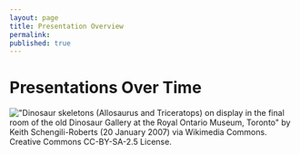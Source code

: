 ```yaml
---
layout: page
title: Presentation Overview
permalink:
published: true
---
```


# Presentations Over Time
!["Dinosaur skeletons (Allosaurus and Triceratops) on display in the final room of the old Dinosaur Gallery at the Royal Ontario Museum, Toronto" by Keith Schengili-Roberts (20 January 2007) via Wikimedia Commons. Creative Commons CC-BY-SA-2.5 License.](\...\images\ROM-Dinos_LastRoom_panorama.png)

